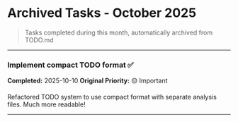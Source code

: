 # Archived Tasks - October 2025

> Tasks completed during this month, automatically archived from TODO.md

---

### Implement compact TODO format ✅
**Completed:** 2025-10-10
**Original Priority:** 🟡 Important

Refactored TODO system to use compact format with separate analysis files. Much more readable!

---


